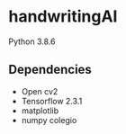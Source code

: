 # handwritingAI
Python 3.8.6

## Dependencies
 * Open cv2
 * Tensorflow 2.3.1
 * matplotlib
 * numpy
colegio
